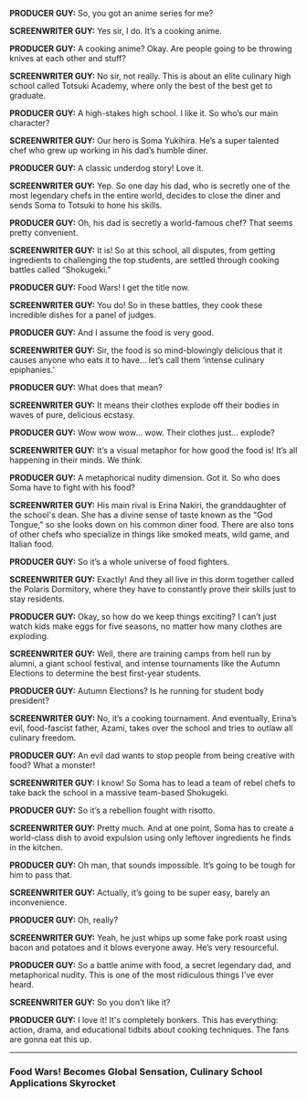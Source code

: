 **PRODUCER GUY:** So, you got an anime series for me?

**SCREENWRITER GUY:** Yes sir, I do. It’s a cooking anime.

**PRODUCER GUY:** A cooking anime? Okay. Are people going to be throwing knives at each other and stuff?

**SCREENWRITER GUY:** No sir, not really. This is about an elite culinary high school called Totsuki Academy, where only the best of the best get to graduate.

**PRODUCER GUY:** A high-stakes high school. I like it. So who’s our main character?

**SCREENWRITER GUY:** Our hero is Soma Yukihira. He’s a super talented chef who grew up working in his dad’s humble diner.

**PRODUCER GUY:** A classic underdog story! Love it.

**SCREENWRITER GUY:** Yep. So one day his dad, who is secretly one of the most legendary chefs in the entire world, decides to close the diner and sends Soma to Totsuki to hone his skills.

**PRODUCER GUY:** Oh, his dad is secretly a world-famous chef? That seems pretty convenient.

**SCREENWRITER GUY:** It is! So at this school, all disputes, from getting ingredients to challenging the top students, are settled through cooking battles called “Shokugeki.”

**PRODUCER GUY:** Food Wars! I get the title now.

**SCREENWRITER GUY:** You do! So in these battles, they cook these incredible dishes for a panel of judges.

**PRODUCER GUY:** And I assume the food is very good.

**SCREENWRITER GUY:** Sir, the food is so mind-blowingly delicious that it causes anyone who eats it to have… let’s call them ‘intense culinary epiphanies.’

**PRODUCER GUY:** What does that mean?

**SCREENWRITER GUY:** It means their clothes explode off their bodies in waves of pure, delicious ecstasy.

**PRODUCER GUY:** Wow wow wow… wow. Their clothes just… explode?

**SCREENWRITER GUY:** It’s a visual metaphor for how good the food is! It’s all happening in their minds. We think.

**PRODUCER GUY:** A metaphorical nudity dimension. Got it. So who does Soma have to fight with his food?

**SCREENWRITER GUY:** His main rival is Erina Nakiri, the granddaughter of the school's dean. She has a divine sense of taste known as the "God Tongue," so she looks down on his common diner food. There are also tons of other chefs who specialize in things like smoked meats, wild game, and Italian food.

**PRODUCER GUY:** So it’s a whole universe of food fighters.

**SCREENWRITER GUY:** Exactly! And they all live in this dorm together called the Polaris Dormitory, where they have to constantly prove their skills just to stay residents.

**PRODUCER GUY:** Okay, so how do we keep things exciting? I can’t just watch kids make eggs for five seasons, no matter how many clothes are exploding.

**SCREENWRITER GUY:** Well, there are training camps from hell run by alumni, a giant school festival, and intense tournaments like the Autumn Elections to determine the best first-year students.

**PRODUCER GUY:** Autumn Elections? Is he running for student body president?

**SCREENWRITER GUY:** No, it’s a cooking tournament. And eventually, Erina’s evil, food-fascist father, Azami, takes over the school and tries to outlaw all culinary freedom.

**PRODUCER GUY:** An evil dad wants to stop people from being creative with food? What a monster!

**SCREENWRITER GUY:** I know! So Soma has to lead a team of rebel chefs to take back the school in a massive team-based Shokugeki.

**PRODUCER GUY:** So it’s a rebellion fought with risotto.

**SCREENWRITER GUY:** Pretty much. And at one point, Soma has to create a world-class dish to avoid expulsion using only leftover ingredients he finds in the kitchen.

**PRODUCER GUY:** Oh man, that sounds impossible. It’s going to be tough for him to pass that.

**SCREENWRITER GUY:** Actually, it’s going to be super easy, barely an inconvenience.

**PRODUCER GUY:** Oh, really?

**SCREENWRITER GUY:** Yeah, he just whips up some fake pork roast using bacon and potatoes and it blows everyone away. He’s very resourceful.

**PRODUCER GUY:** So a battle anime with food, a secret legendary dad, and metaphorical nudity. This is one of the most ridiculous things I've ever heard.

**SCREENWRITER GUY:** So you don’t like it?

**PRODUCER GUY:** I love it! It's completely bonkers. This has everything: action, drama, and educational tidbits about cooking techniques. The fans are gonna eat this up.

***

### Food Wars! Becomes Global Sensation, Culinary School Applications Skyrocket